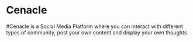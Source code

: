 # Cenacle
#Cenacle is a Social Media Platform where you can interact with different types of community, post your own content and display your own thoughts
